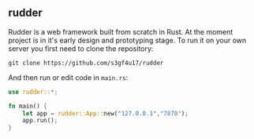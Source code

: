 ## rudder

Rudder is a web framework built from scratch in Rust. At the moment project is in it's early design and prototyping stage. To run it on your own server you first need to clone the repository:

```
git clone https://github.com/s3gf4u17/rudder
```

And then run or edit code in `main.rs`:

```rust
use rudder::*;

fn main() {
    let app = rudder::App::new("127.0.0.1","7878");
    app.run();
}
```